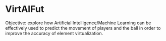 # VirtAIFut
Objective: explore how Artificial Intelligence/Machine Learning can be effectively used to predict the movement of players and the ball in order to improve the accuracy of element virtualization.


